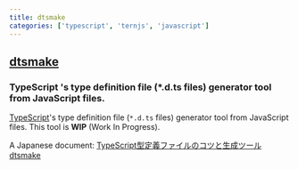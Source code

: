 ```yaml
---
title: dtsmake
categories: ['typescript', 'ternjs', 'javascript']
---
```

## [dtsmake](https://github.com/ConquestArrow/dtsmake)

### TypeScript 's type definition file (*.d.ts files) generator tool from JavaScript files. 


[TypeScript](http://www.typescriptlang.org/)'s type definition file (`*.d.ts` files) generator tool from JavaScript files. This tool is **WIP** (Work In Progress).

A Japanese document: [TypeScript型定義ファイルのコツと生成ツール dtsmake](http://qiita.com/ConquestArrow/items/450f961c3d54bc932cf3)

